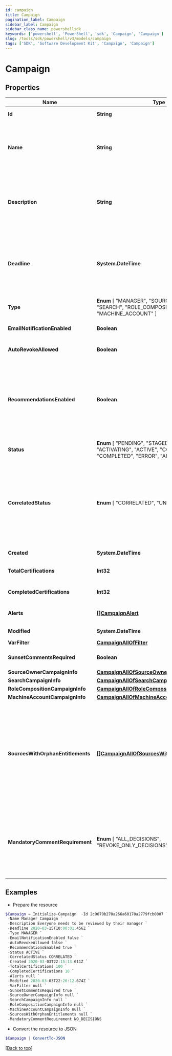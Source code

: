 ```yaml
---
id: campaign
title: Campaign
pagination_label: Campaign
sidebar_label: Campaign
sidebar_class_name: powershellsdk
keywords: ['powershell', 'PowerShell', 'sdk', 'Campaign', 'Campaign']
slug: /tools/sdk/powershell/v3/models/campaign
tags: ['SDK', 'Software Development Kit', 'Campaign', 'Campaign']
---
```


# Campaign

## Properties

| Name | Type | Description | Notes |
| --- | --- | --- | --- |
| **Id** | **String** | Id of the campaign | [optional] [readonly] |
| **Name** | **String** | The campaign name. If this object is part of a template, special formatting applies; see the `/campaign-templates/{id}/generate` endpoint documentation for details. | [required] |
| **Description** | **String** | The campaign description. If this object is part of a template, special formatting applies; see the `/campaign-templates/{id}/generate` endpoint documentation for details. | [required] |
| **Deadline** | **System.DateTime** | The campaign's completion deadline. This date must be in the future in order to activate the campaign. If you try to activate a campaign with a deadline of today or in the past, you will receive a 400 error response. | [optional] |
| **Type** | **Enum** [ "MANAGER", "SOURCE_OWNER", "SEARCH", "ROLE_COMPOSITION", "MACHINE_ACCOUNT" ] | The type of campaign. Could be extended in the future. | [required] |
| **EmailNotificationEnabled** | **Boolean** | Enables email notification for this campaign | [optional] [default to $false] |
| **AutoRevokeAllowed** | **Boolean** | Allows auto revoke for this campaign | [optional] [default to $false] |
| **RecommendationsEnabled** | **Boolean** | Enables IAI for this campaign. Accepts true even if the IAI product feature is off. If IAI is turned off then campaigns generated from this template will indicate false. The real value will then be returned if IAI is ever enabled for the org in the future. | [optional] [default to $false] |
| **Status** | **Enum** [ "PENDING", "STAGED", "CANCELING", "ACTIVATING", "ACTIVE", "COMPLETING", "COMPLETED", "ERROR", "ARCHIVED" ] | The campaign's current status. | [optional] [readonly] |
| **CorrelatedStatus** | **Enum** [ "CORRELATED", "UNCORRELATED" ] | The correlatedStatus of the campaign. Only SOURCE_OWNER campaigns can be Uncorrelated. An Uncorrelated certification campaign only includes Uncorrelated identities (An identity is uncorrelated if it has no accounts on an authoritative source). | [optional] |
| **Created** | **System.DateTime** | Created time of the campaign | [optional] [readonly] |
| **TotalCertifications** | **Int32** | The total number of certifications in this campaign. | [optional] [readonly] |
| **CompletedCertifications** | **Int32** | The number of completed certifications in this campaign. | [optional] [readonly] |
| **Alerts** | [**[]CampaignAlert**](campaign-alert) | A list of errors and warnings that have accumulated. | [optional] [readonly] |
| **Modified** | **System.DateTime** | Modified time of the campaign | [optional] [readonly] |
| **VarFilter** | [**CampaignAllOfFilter**](campaign-all-of-filter) |  | [optional] |
| **SunsetCommentsRequired** | **Boolean** | Determines if comments on sunset date changes are required. | [optional] [default to $true] |
| **SourceOwnerCampaignInfo** | [**CampaignAllOfSourceOwnerCampaignInfo**](campaign-all-of-source-owner-campaign-info) |  | [optional] |
| **SearchCampaignInfo** | [**CampaignAllOfSearchCampaignInfo**](campaign-all-of-search-campaign-info) |  | [optional] |
| **RoleCompositionCampaignInfo** | [**CampaignAllOfRoleCompositionCampaignInfo**](campaign-all-of-role-composition-campaign-info) |  | [optional] |
| **MachineAccountCampaignInfo** | [**CampaignAllOfMachineAccountCampaignInfo**](campaign-all-of-machine-account-campaign-info) |  | [optional] |
| **SourcesWithOrphanEntitlements** | [**[]CampaignAllOfSourcesWithOrphanEntitlements**](campaign-all-of-sources-with-orphan-entitlements) | A list of sources in the campaign that contain \""orphan entitlements\"" (entitlements without a corresponding Managed Attribute). An empty list indicates the campaign has no orphan entitlements. Null indicates there may be unknown orphan entitlements in the campaign (the campaign was created before this feature was implemented). | [optional] [readonly] |
| **MandatoryCommentRequirement** | **Enum** [ "ALL_DECISIONS", "REVOKE_ONLY_DECISIONS", "NO_DECISIONS" ] | Determines whether comments are required for decisions during certification reviews. You can require comments for all decisions, revoke-only decisions, or no decisions. By default, comments are not required for decisions. | [optional] |

## Examples

- Prepare the resource

```powershell
$Campaign = Initialize-Campaign  -Id 2c9079b270a266a60170a2779fcb0007 `
 -Name Manager Campaign `
 -Description Everyone needs to be reviewed by their manager `
 -Deadline 2020-03-15T10:00:01.456Z `
 -Type MANAGER `
 -EmailNotificationEnabled false `
 -AutoRevokeAllowed false `
 -RecommendationsEnabled true `
 -Status ACTIVE `
 -CorrelatedStatus CORRELATED `
 -Created 2020-03-03T22:15:13.611Z `
 -TotalCertifications 100 `
 -CompletedCertifications 10 `
 -Alerts null `
 -Modified 2020-03-03T22:20:12.674Z `
 -VarFilter null `
 -SunsetCommentsRequired true `
 -SourceOwnerCampaignInfo null `
 -SearchCampaignInfo null `
 -RoleCompositionCampaignInfo null `
 -MachineAccountCampaignInfo null `
 -SourcesWithOrphanEntitlements null `
 -MandatoryCommentRequirement NO_DECISIONS
```

- Convert the resource to JSON

```powershell
$Campaign | ConvertTo-JSON
```

[[Back to top]](#)
